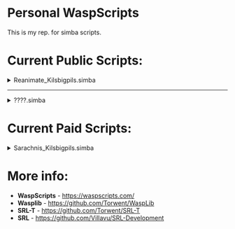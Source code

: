 # Personal WaspScripts
 This is my rep. for simba scripts.

# Current Public Scripts:
<details>
<summary>Reanimate_Kilsbigpils.simba</summary>
 
## Features:

* Uses a Custom World Hopper Handler (**TLDR:** You can choose your desired world regions or you can use your own CUSTOM list):
  * You can Enable/Disable World Hopping.
  * You can Enable/Disable Total Level World Hopping.
  * Regions: EU, NAEast, NAWest, AUS.
  * Configurable CUSTOM World List.
* Automatically detects if the user has a anti-fire shield equiped to fight Ensouled Dragon Heads.
* Automatically detects if the user is wearing a Serpentine helm to fight Ensouled Kalphite Heads.
  * In case the user is not wearing it it will withdraw the Antipoison you specified in the settings.
* Automatically uses the correct Prayer Protection if it's enabled in the settings.
  * Make sure you have the required Prayer level to use Protect from Melee and/or Protect from Missile (if you don't it will also detect this).
* You can Enable/Disable use of Food and/or Prayer pots.
  * You can also specify what food to use and the amount.
* Experimental Summoning spot (Works best with 1 tile sized Monsters).
* (3) Supported Bank locations:
  * Castle Wars, Ferox Enclave, Grand Exchange.
* (2) Supported Travel methods:
  * Arceus Library and Fairy Ring (Requires Ardougne Cape 1..4);
    * Automatically detects if you have Elite Lumbridge Diaries before using the Fairy Ring travel method.
      * You also require to have pre-purchased the fairy ring unlock. Check the osrs wiki if you are unsure.
* For biger monsters it will use a custom method of Summoning the Ensouled Heads to avoid issues (ONLY if ExperimentalSummonSpot is disable).
* Will automatically teleport to the bank you specified in the settings if your health is bellow 30%.
* You can make extra changes if you know what you are doing inside of the "Init" procedure. 
* It will automatically detect most stuff that you might do wrong and stop the script, telling you what was the cause.

## Requirements:
```
- Have your equipment and weapon pre-equiped.
- Have your desired Head in your bank.
- Have the Fairy ring near the altar unlock if using it (Search for it on reddit/youtube if needed).
- Have a Ring of Dueling if using the Castle Wars/Ferox Enclave bank, alternatively, a Ring of Wealth if using the Grand Exchange.
- 
- Set EXP Bar to PRAYER ONLY. NOT TOTAL SKILLS (If you want accurate Exp/Hr reports).
- Make sure to already have your armour + weapon equiped before starting.
- Check the Script requirements before making a post about issues.
- Check the official OSRS Wiki for more info:
https://oldschool.runescape.wiki/w/Pay-to-play_Prayer_training#Reanimating_ensouled_heads
```
</details>
<hr>
<details>
<summary>????.simba</summary>
 
## Easter Egg:
![alt text](https://cdn.discordapp.com/attachments/795609366270574603/1191089170484047992/image.png?ex=65b6a03b&is=65a42b3b&hm=e8013c78bb444683759ce75ec1c8841cf630b345688aff8a7eaa2e78d9fe41b8&)
</details>

# Current Paid Scripts:
<details>
<summary>Sarachnis_Kilsbigpils.simba</summary>
 
## Requirements:
```pascal
SoonTM
```
</details>

# More info:
* <b>WaspScripts</b> - https://waspscripts.com/ <br>
* <b>Wasplib</b> - https://github.com/Torwent/WaspLib <br>
* <b>SRL-T</b> - https://github.com/Torwent/SRL-T <br>
* <b>SRL</b> - https://github.com/Villavu/SRL-Development <br>

